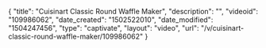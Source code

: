 {
    "title": "Cuisinart Classic Round Waffle Maker",
    "description": "",
    "videoid": "109986062",
    "date_created": "1502522010",
    "date_modified": "1504247456",
    "type": "captivate",
    "layout": "video",
    "url": "\/v\/cuisinart-classic-round-waffle-maker\/109986062"
}